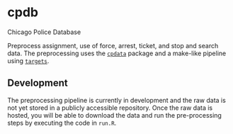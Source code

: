 # cpdb

Chicago Police Database

Preprocess assignment, use of force, arrest, ticket, and stop and search data. The preprocessing uses the [`cpdata`](https://github.com/george-wood/cpdata) package and a make-like pipeline using [`targets`](https://github.com/ropensci/targets).

## Development

The preprocessing pipeline is currently in development and the raw data is not yet stored in a publicly accessible repository. Once the raw data is hosted, you will be able to download the data and run the pre-processing steps by executing the code in `run.R`.
